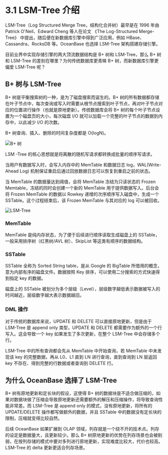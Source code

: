 # 3.1 LSM-Tree 介绍

LSM-Tree（Log Structured Merge Tree，结构化合并树）最早是在 1996 年由 Patrick O'Neil、Edward Cheng 等人在论文 《The Log-Structured Merge-Tree》 中提出，随后便在新数据库引擎中得到广泛应用，例如 HBase、Cassandra、RocksDB 等。OceanBase 也选择 LSM-Tree 架构搭建存储引擎。

目前业界中实现存储引擎的两大顶流数据结构是 B+ 树和 LSM-Tree，那么 B+ 树和 LSM-Tree 的差别在哪里？为何传统数据库更青睐 B+ 树，而新数据库引擎更偏爱 LSM-Tree 呢？

## B+ 树与 LSM-Tree

B+ 树是平衡搜索树的一种，是为了磁盘搜索而诞生的。B+ 树的所有数据都存储在叶子节点中，每次查询或写入时需要从根节点搜索到叶子节点，再对叶子节点对应的位置进行操作（也就是原地更新）。传统数据库会将 B+ 树的每个叶子节点设置为一个磁盘页的大小，每次磁盘 I/O 就可以加载一个完整的叶子节点的数据到内存中，以此减少 I/O 的次数。

B+ 树查询、插入、删除的时间复杂度都是 O(logN)。

![B+ 树](https://obbusiness-private.oss-cn-shanghai.aliyuncs.com/doc/img/kernel-advanced/V1.0.0/zh-CN/3.oceanbase-storage-engine/2.lsm-tree-01.png)

LSM -Tree 的核心思想就是将离散的随机写请求都转换成批量的顺序写请求。

当用户有数据写入时，会写入内存中的 MemTable 和数据日志 log，WAL(Write-Ahead Log) 机制保证重启后通过回放数据日志可以恢复到重启之前的状态。

当 MemTable 的数据量达到阈值，会将 MemTable 冻结为只读状态的 Frozen Memtable，冻结的同时会创建一个新的 MemTable 用于提供数据写入。后台会将 Frozen MemTable 的数据以 Rowkey 递增的次序顺序写入磁盘中，生成一个 SSTable。这个过程结束后，该 Frozen MemTable 与其对应的 log 可以被回收。

![LSM-Tree](https://obbusiness-private.oss-cn-shanghai.aliyuncs.com/doc/img/kernel-advanced/V1.0.0/zh-CN/3.oceanbase-storage-engine/2.lsm-tree-02.png)

### MemTable

MemTable 是纯内存状态，为了便于后续进行顺序读取生成磁盘上的 SSTable，一般采用排序树（红黑树/AVL 树）、SkipList 等这类有顺序的数据结构。

### SSTable

SSTable 全称为 Sorted String table，是从 Google 的 BigTable 所借用的概念，意为内部有序的磁盘文件。数据按照 Key 排序，可以使用二分搜索的方式快速得到指定 key 的数据。

磁盘上的 SSTable 被划分为多个层级（Level），层级数字越低表示数据被写入的时间越近，层级数字越大表示数据越旧。

### DML 操作

对于传统的数据库来说，UPDATE 和 DELETE 可以直接原地更新，但是由于 LSM-Tree 是 append only 类型，UPDATE 和 DELETE 都需要作为额外的一个行写入。这会导致一个 key 如果发生了多次更新，在整个 LSM-Tree 中会存储多个行。

LSM-Tree 中的所有查询都会先从 MemTable 中开始查询，若 MemTable 中未发现该 key 的完整数据，再从 L0、L1 直到 LN 进行查询，直到查询到 LN 层返回 key 不存在、得到完整的行数据或者查询到 DELETE 行。

## 为什么 OceanBase 选择了 LSM-Tree

B+ 树有原地更新和定长块的假设，这使得 B+ 树的数据块是不适合做压缩的，如果对数据块做了压缩会导致原地更新还需要额外的解压和压缩操作，将导致查询性能非常差。而 LSM-Tree 是 append only 的模式，没有原地更新，将所有的 UPDATE/DELETE 操作都写做额外的数据，并且 SSTable 中的数据没有定长块的限制，压缩就变得比较自然。

后续 OceanBase 如果扩展到 OLAP 领域，列存就是一个绕不开的技术点。列存的设定是数据量大，且更新较少。那么 B+ 树原地更新的优势在列存场景也会被削弱，在按列存储的模式中要对多列进行原地更新，实现难度比较大，代价也较高。LSM-Tree 的 delta 更新更适合列存场景。
